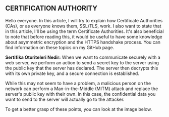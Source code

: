  ## CERTIFICATION AUTHORITY
Hello everyone. In this article, I will try to explain how Certificate Authorities (CAs), or as everyone knows them, SSL/TLS, work. I also want to state that in this article, I'll be using the term Certificate Authorities. It's also beneficial to note that before reading this, it would be useful to have some knowledge about asymmetric encryption and the HTTPS handshake process. You can find information on these topics on my GitHub page.

**Sertifika Otoriteleri Nedir:** 
When we want to communicate securely with a web server, we perform an action to send a secret key to the server using the public key that the server has declared. The server then decrypts this with its own private key, and a secure connection is established.

While this may not seem to have a problem, a malicious person on the network can perform a Man-in-the-Middle (MITM) attack and replace the server's public key with their own. In this case, the confidential data you want to send to the server will actually go to the attacker.

To get a better grasp of these points, you can look at the image below.
